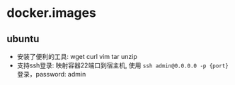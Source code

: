 # docker.images

## ubuntu

- 安装了便利的工具: wget curl vim tar unzip
- 支持ssh登录: 映射容器22端口到宿主机, 使用 `ssh admin@0.0.0.0 -p {port}` 登录，password: admin
